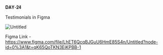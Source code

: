𝐃𝐀𝐘-𝟐𝟒

Testimonials in Figma

![Untitled](https://user-images.githubusercontent.com/85480387/209395371-a36bce5a-4ab2-425b-a9c4-cceb9575b2e9.jpg)

Figma Link - https://www.figma.com/file/LhET6QcqBJGuU6HmE85S4n/Untitled?node-id=0%3A1&t=qK65QoTKN3EiKPBB-1
